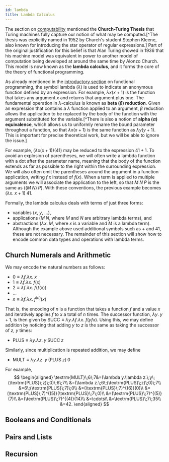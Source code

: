 ```yaml
---
id: lambda
title: Lambda Calculus
---
```


The section on [computability](../lang/computability) mentioned the **Church-Turing Thesis** that Turing machines
fully capture our notion of what may be computed.[^The thesis was explicitly named in 1952 by Church's student Stephen Kleene, also known for introducing
the star operator of regular expressions.] Part of the original justification for this belief is that Alan Turing
showed in 1936 that his machine model was equivalent in power to another model of computation being developed at around the
same time by Alonzo Church. This model is now known as the **lambda calculus**, and it forms the core of the theory of
functional programming.

As already mentioned in the [introductory section](intro/#fn-3) on functional programming, the symbol lambda ($\lambda$) is used to
indicate an anonymous function defined by an expression. For example, $\lambda x(x + 1)$ is the function that takes any argument $x$ and
returns that argument plus one. The fundamental operation in $\lambda$-calculus is known as **beta ($\beta$) reduction**. Given an expression
that contains a $\lambda$ function applied to an argument, $\beta$ reduction allows the application to be replaced by the body of the function
with the argument substituted for the variable.[^There is also a notion of **alpha ($\alpha$) equivalence**, which allows us to uniformly rename the bound
parameter throughout a function, so that $\lambda x(x + 1)$ is the same function as $\lambda y(y + 1)$. This is important for precise theoretical work, but
we will be able to ignore the issue.]

For example, $(\lambda x(x+1))(41)$ may be reduced to the expression $41+1$. To avoid an explosion of parentheses, we will often write a lambda function
with a dot after the parameter name, meaning that the body of the function extends as far as possible to the right within the surrounding expression.
We will also often omit the parentheses around the argument in a function application, writing $f\;x$ instead of $f(x)$.
When a term is applied to multiple arguments we will associate the application to the left, so that $M\;N\;P$ is the same as $((M\;N)\;P)$.
With these conventions, the previous example becomes $(\lambda x.\;x+1)\;41$.

Formally, the lambda calculus deals with terms of just three forms:
   * variables ($x$, $y$, &hellip;),
   * applications ($M\; N$, where $M$ and $N$ are arbitrary lambda terms), and
   * abstractions ($\lambda x.\;M$, where $x$ is a variable and $M$ is a lambda term).
Although the example above used additional symbols such as $+$ and $41$, these are not necessary. The remainder of this section will show how to encode common
data types and operations with lambda terms.

## Church Numerals and Arithmetic

We may encode the natural numbers as follows:
   * $0\equiv\lambda f.\lambda x.\; x$
   * $1\equiv\lambda f.\lambda x.\; f(x)$
   * $2\equiv\lambda f.\lambda x.\; f(f(x))$
   * &hellip;
   * $n\equiv\lambda f.\lambda x.\; f^{(n)}(x)$

That is, the encoding of $n$ is a function that takes a function $f$ and a value $x$ and iteratively applies $f$ to $x$ a total of $n$ times.
The successor function, $\lambda y.\;y+1$, is then given by $\textrm{SUCC}\equiv\lambda y.\lambda f.\lambda x.\;f(y f x)$. Using this, we may define
addition by noticing that adding $y$ to $z$ is the same as taking the successor of $z$, $y$ times:
   * $\textrm{PLUS}\equiv\lambda y.\lambda z.\;y\;\textrm{SUCC}\;z$

Similarly, since multiplication is repeated addition, we may define
   * $\textrm{MULT}\equiv\lambda y.\lambda z.\;y\;(\textrm{PLUS}\;z)\;0$

For example,
$$
\begin{aligned}
\textrm{MULT}\;6\;7&=(\lambda y.\lambda z.\;y\;(\textrm{PLUS}\;z)\;0)\;6\;7\\
                   &=(\lambda z.\;6\;(\textrm{PLUS}\;z)\;0)\;7\\
                   &=6\;(\textrm{PLUS}\;7)\;0\\
                   &=(\textrm{PLUS}\;7)^{(6)}(0)\\
                   &=(\textrm{PLUS}\;7)^{(5)}(\textrm{PLUS}\;7\;0)\\
                   &=(\textrm{PLUS}\;7)^{(5)}(7)\\
                   &=(\textrm{PLUS}\;7)^{(4)}(14)\\
                   &=\cdots\\
                   &=\textrm{PLUS}\;7\;35\\
                   &=42.
\end{aligned}
$$

## Booleans and Conditionals

## Pairs and Lists

## Recursion
